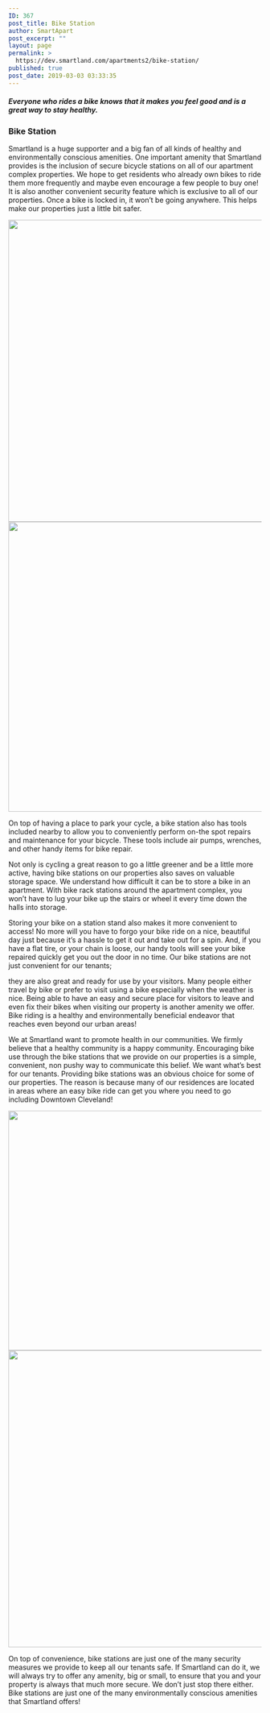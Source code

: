 ```yaml
---
ID: 367
post_title: Bike Station
author: SmartApart
post_excerpt: ""
layout: page
permalink: >
  https://dev.smartland.com/apartments2/bike-station/
published: true
post_date: 2019-03-03 03:33:35
---
```

<h5>Everyone who rides a bike knows that it makes you feel good and is a great way to stay healthy. </h5>		
			<h3>Bike Station</h3>		
		<p>Smartland is a huge supporter and a big fan of all kinds of healthy and environmentally conscious amenities. One important amenity that Smartland provides is the inclusion of secure bicycle stations on all of our apartment complex properties. We hope to get residents who already own bikes to ride them more frequently and maybe even encourage a few people to buy one! It is also another convenient security feature which is exclusive to all of our properties. Once a bike is locked in, it won’t be going anywhere. This helps make our properties just a little bit safer.</p>		
										<img width="800" height="600" src="https://dev.smartland.com/apartments2/wp-content/uploads/2019/03/e10bcc4e1ba867150863b7ee81a9fb5f-800x600.jpeg" alt="" srcset="https://dev.smartland.com/apartments2/wp-content/uploads/2019/03/e10bcc4e1ba867150863b7ee81a9fb5f-800x600.jpeg 800w, https://dev.smartland.com/apartments2/wp-content/uploads/2019/03/e10bcc4e1ba867150863b7ee81a9fb5f-400x300.jpeg 400w" sizes="(max-width: 800px) 100vw, 800px" />											
										<img width="768" height="576" src="https://dev.smartland.com/apartments2/wp-content/uploads/2019/03/Dogs_Cats_Chow_Chow_502888_1152x864-768x576.jpg" alt="" srcset="https://dev.smartland.com/apartments2/wp-content/uploads/2019/03/Dogs_Cats_Chow_Chow_502888_1152x864-768x576.jpg 768w, https://dev.smartland.com/apartments2/wp-content/uploads/2019/03/Dogs_Cats_Chow_Chow_502888_1152x864-300x225.jpg 300w, https://dev.smartland.com/apartments2/wp-content/uploads/2019/03/Dogs_Cats_Chow_Chow_502888_1152x864-1024x768.jpg 1024w, https://dev.smartland.com/apartments2/wp-content/uploads/2019/03/Dogs_Cats_Chow_Chow_502888_1152x864-800x600.jpg 800w, https://dev.smartland.com/apartments2/wp-content/uploads/2019/03/Dogs_Cats_Chow_Chow_502888_1152x864-400x300.jpg 400w, https://dev.smartland.com/apartments2/wp-content/uploads/2019/03/Dogs_Cats_Chow_Chow_502888_1152x864.jpg 1152w" sizes="(max-width: 768px) 100vw, 768px" />											
		<p>On top of having a place to park your cycle, a bike station also has tools included nearby to allow you to conveniently perform on-the spot repairs and maintenance for your bicycle. These tools include air pumps, wrenches, and other handy items for bike repair.</p><p>Not only is cycling a great reason to go a little greener and be a little more active, having bike stations on our properties also saves on valuable storage space. We understand how difficult it can be to store a bike in an apartment. With bike rack stations around the apartment complex, you won’t have to lug your bike up the stairs or wheel it every time down the halls into storage.</p><p>Storing your bike on a station stand also makes it more convenient to access! No more will you have to forgo your bike ride on a nice, beautiful day just because it’s a hassle to get it out and take out for a spin. And, if you have a flat tire, or your chain is loose, our handy tools will see your bike repaired quickly get you out the door in no time. Our bike stations are not just convenient for our tenants;</p><p>they are also great and ready for use by your visitors. Many people either travel by bike or prefer to visit using a bike especially when the weather is nice. Being able to have an easy and secure place for visitors to leave and even fix their bikes when visiting our property is another amenity we offer. Bike riding is a healthy and environmentally beneficial endeavor that reaches even beyond our urban areas!</p><p>We at Smartland want to promote health in our communities. We firmly believe that a healthy community is a happy community. Encouraging bike use through the bike stations that we provide on our properties is a simple, convenient, non pushy way to communicate this belief. We want what’s best for our tenants. Providing bike stations was an obvious choice for some of our properties. The reason is because many of our residences are located in areas where an easy bike ride can get you where you need to go including Downtown Cleveland!</p>		
										<img width="768" height="476" src="https://dev.smartland.com/apartments2/wp-content/uploads/2019/03/pets-768x476.jpg" alt="" srcset="https://dev.smartland.com/apartments2/wp-content/uploads/2019/03/pets-768x476.jpg 768w, https://dev.smartland.com/apartments2/wp-content/uploads/2019/03/pets-300x186.jpg 300w, https://dev.smartland.com/apartments2/wp-content/uploads/2019/03/pets-1024x634.jpg 1024w" sizes="(max-width: 768px) 100vw, 768px" />											
										<img width="768" height="590" src="https://dev.smartland.com/apartments2/wp-content/uploads/2019/03/Cat-walking-for-web-768x590.jpg" alt="" srcset="https://dev.smartland.com/apartments2/wp-content/uploads/2019/03/Cat-walking-for-web-768x590.jpg 768w, https://dev.smartland.com/apartments2/wp-content/uploads/2019/03/Cat-walking-for-web-300x230.jpg 300w, https://dev.smartland.com/apartments2/wp-content/uploads/2019/03/Cat-walking-for-web-1024x786.jpg 1024w, https://dev.smartland.com/apartments2/wp-content/uploads/2019/03/Cat-walking-for-web.jpg 1485w" sizes="(max-width: 768px) 100vw, 768px" />											
		<p>On top of convenience, bike stations are just one of the many security measures we provide to keep all our tenants safe. If Smartland can do it, we will always try to offer any amenity, big or small, to ensure that you and your property is always that much more secure. We don’t just stop there either. Bike stations are just one of the many environmentally conscious amenities that Smartland offers!</p>
